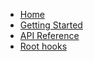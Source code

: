 * [Home](/)
* [Getting Started](beginners.md)
* [API Reference](API/api-reference.md)
* [Root hooks](root_hooks.md)